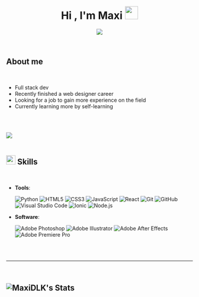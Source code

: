 <h1 align="center"><b>Hi , I'm Maxi </b><img src="https://media.giphy.com/media/hvRJCLFzcasrR4ia7z/giphy.gif" width="35"></h1>
<!--  -->
<p align="center">
  <a href="https://github.com/DenverCoder1/readme-typing-svg"><img src="https://readme-typing-svg.herokuapp.com?font=Time+New+Roman&color=cyan&size=25&center=true&vCenter=true&width=600&height=100&lines=Maximiliano+Leiva;++;Full+Stack+Developer,;Recently+Finished+Web+Designer+career,;Active+Learner/Researcher,;Love+to+learn+new+stuffs..<3"></a>
</p>


<br>



	
## **About me**

<br>

- Full stack dev
- Recently finished a web designer career
- Looking for a job to gain more experience on the field
- Currently learning more by self-learning

<br><br>

<img src="https://user-images.githubusercontent.com/73097560/115834477-dbab4500-a447-11eb-908a-139a6edaec5c.gif"><br><br>

## <img src="https://media2.giphy.com/media/QssGEmpkyEOhBCb7e1/giphy.gif?cid=ecf05e47a0n3gi1bfqntqmob8g9aid1oyj2wr3ds3mg700bl&rid=giphy.gif" width ="25"><b> Skills</b>
<br>

<p align="center">

- **Tools**:
    
   ![Python](https://img.shields.io/badge/Python%20-%2314354C.svg?style=for-the-badge&logo=python&logoColor=white)
   ![HTML5](https://img.shields.io/badge/HTML5%20-%23E34F26.svg?style=for-the-badge&logo=html5&logoColor=white)
   ![CSS3](https://img.shields.io/badge/CSS%20-%231572B6.svg?style=for-the-badge&logo=css3&logoColor=white)
   ![JavaScript](https://img.shields.io/badge/JavaScript%20-%23F7DF1E.svg?style=for-the-badge&logo=javascript&logoColor=black)
   ![React](https://img.shields.io/badge/React-%2320232a.svg?style=for-the-badge&logo=react&logoColor=%2361DAFB)
   ![Git](https://img.shields.io/badge/git-%23F05033.svg?style=for-the-badge&logo=git&logoColor=white)
   ![GitHub](https://img.shields.io/badge/github-%23121011.svg?style=for-the-badge&logo=github&logoColor=white)
   ![Visual Studio Code](https://img.shields.io/badge/Visual%20Studio%20Code-%23007ACC.svg?style=for-the-badge&logo=visual-studio-code&logoColor=white)
   ![Ionic](https://img.shields.io/badge/Ionic-%234385F4.svg?style=for-the-badge&logo=ionic&logoColor=white)
   ![Node.js](https://img.shields.io/badge/Node.js-%23339933.svg?style=for-the-badge&logo=node.js&logoColor=white)

- **Software**:

   ![Adobe Photoshop](https://img.shields.io/badge/Adobe%20Photoshop-%2331A8FF.svg?style=for-the-badge&logo=adobe-photoshop&logoColor=white)
   ![Adobe Illustrator](https://img.shields.io/badge/Adobe%20Illustrator-%23FF9A00.svg?style=for-the-badge&logo=adobe-illustrator&logoColor=white)
   ![Adobe After Effects](https://img.shields.io/badge/Adobe%20After%20Effects-%239999FF.svg?style=for-the-badge&logo=adobe-after-effects&logoColor=white)
   ![Adobe Premiere Pro](https://img.shields.io/badge/Adobe%20Premiere%20Pro-%239999FF.svg?style=for-the-badge&logo=adobe-premiere-pro&logoColor=white)






<br>
<br>

-----

<br>


## ![MaxiDLK's Stats](https://github-readme-stats.vercel.app/api?username=MaxiDLK&theme=vue-dark&show_icons=true&hide_border=true&count_private=true)
<br>

<br>

<br>
<br>
<br>
<br>
<br>
<br>
<br>
<br>
